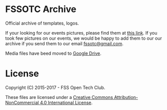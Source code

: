 FSSOTC Archive
==============

Official archive of templates, logos.

If your looking for our events pictures, please find them at
[this link](https://drive.google.com/drive/folders/0B_eTEybT5w_6dHROQzBreDRlVU0?usp=sharing).
If you took few pictures on our events, we would be happy to add them to our
our archive if you send them to our email fssotc@gmail.com.

Media files have beed moved to
[Google Drive](https://drive.google.com/drive/folders/0B_eTEybT5w_6clRrejJCSnNtSTg?usp=sharing).


# License

Copyright (C) 2015-2017 - FSS Open Tech Club.

These files are licensed under a [Creative Commons Attribution-NonCommercial 4.0
International License](https://creativecommons.org/licenses/by-nc/4.0/).
